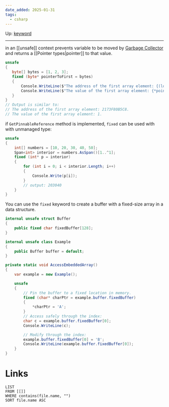 ```yaml
---
date_added: 2025-01-31
tags:
  - csharp
---
```

Up: [keyword](keyword.md)
___
 in an [[unsafe]] context prevents variable to be moved by [Garbage Collector](Garbage%20Collector.md) and returns a [[Pointer types|pointer]] to that value.
 ```cs
 unsafe
{
    byte[] bytes = [1, 2, 3];
    fixed (byte* pointerToFirst = bytes)
    {
        Console.WriteLine($"The address of the first array element: {(long)pointerToFirst:X}.");
        Console.WriteLine($"The value of the first array element: {*pointerToFirst}.");
    }
}
// Output is similar to:
// The address of the first array element: 2173F80B5C8.
// The value of the first array element: 1.
```

if `GetPinnableReference` method is implemented, `fixed` can be used with with unmanaged type:

```cs
unsafe
{
    int[] numbers = [10, 20, 30, 40, 50];
    Span<int> interior = numbers.AsSpan()[1..^1];
    fixed (int* p = interior)
    {
        for (int i = 0; i < interior.Length; i++)
        {
            Console.Write(p[i]);  
        }
        // output: 203040
    }
}
```

You can use the `fixed` keyword to create a buffer with a fixed-size array in a data structure.

```cs
internal unsafe struct Buffer
{
    public fixed char fixedBuffer[128];
}

internal unsafe class Example
{
    public Buffer buffer = default;
}

private static void AccessEmbeddedArray()
{
    var example = new Example();

    unsafe
    {
        // Pin the buffer to a fixed location in memory.
        fixed (char* charPtr = example.buffer.fixedBuffer)
        {
            *charPtr = 'A';
        }
        // Access safely through the index:
        char c = example.buffer.fixedBuffer[0];
        Console.WriteLine(c);

        // Modify through the index:
        example.buffer.fixedBuffer[0] = 'B';
        Console.WriteLine(example.buffer.fixedBuffer[0]);
    }
}
```
# Links
```dataview
LIST
FROM [[]]
WHERE contains(file.name, "")
SORT file.name ASC
```
